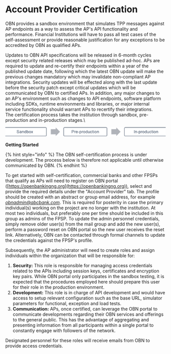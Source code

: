 # Account Provider Certification

OBN provides a sandbox environment that simulates TPP messages against AP endpoints as a way to assess the AP's API functionality and performance. Financial Institutions will have to pass all test cases of the self-assessment or provide reasonable justification for any exceptions to be accredited by OBN as qualified APs.

Updates to OBN API specifications will be released in 6-month cycles except security related releases which may be published ad-hoc. APs are required to update and re-certify their endpoints within a year of the published update date, following which the latest OBN update will make the previous changes mandatory which may invalidate non-compliant AP integrations. Security updates will be effected along with the last update before the security patch except critical updates which will be communicated by OBN to certified APs. In addition, any major changes to an AP's environment such as changes to API endpoints, software platform including SDKs, runtime environments and libraries, or major internal service functionality should warrant APs to recertify their integrations.\
The certification process takes the institution through sandbox, pre-production and in-production stages.\


![Figure: OBN AP Onboarding stages](<../../../.gitbook/assets/image (6).png>)

**Getting Started**

{% hint style="info" %}
The OBN self-certification process is under development. The process below is therefore not applicable until otherwise communicated by OBN.
{% endhint %}

To get started with self-certification, commercial banks and other FPSPs that qualify as APs will need to register on OBN portal ([https://openbankingng.org](https://openbankingng.org)), select and provide the required details under the "Account Provider" tab. The profile should be created with an abstract or group email address, for example [_obnadmin@abcbank.com_](mailto:obnadmin@abcbank.com). This is required for posterity in case the primary individual(s) working on the project are no longer with the institution. At most two individuals, but preferably one per time should be included in this group as admins of the FPSP. To update the admin personnel credentials, simply remove older user(s) from the mail group and add the new user(s), perform a password reset on OBN portal so the new user receives the reset link. Alternatively, OBN can be contacted through formal channels to update the credentials against the FPSP's profile.

Subsequently, the AP administrator will need to create roles and assign individuals within the organization that will be responsible for:

1. **Security:** This role is responsible for managing access credentials related to the APIs including session keys, certificates and encryption key pairs. While OBN portal only participates in the sandbox testing, it is expected that the procedures employed here should prepare this user for their role in the production environment.
2. **Development:** This role is in charge of API development and would have access to setup relevant configuration such as the base URL, simulator parameters for functional, exception and load tests.
3. **Communication:** APs, once certified, can leverage the OBN portal to communicate developments regarding their OBN services and offerings to the general public. This has the advantage of aggregating and presenting information from all participants within a single portal to constantly engage with followers of the network.

Designated personnel for these roles will receive emails from OBN to provide access credentials.
